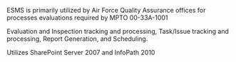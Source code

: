 ESMS is primarily utilized by Air Force Quality Assurance offices for processes evaluations required by MPTO 00-33A-1001

Evaluation and Inspection tracking and processing, Task/Issue tracking and processing, Report Generation, and Scheduling.

Utilizes SharePoint Server 2007 and InfoPath 2010